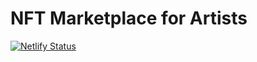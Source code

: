 # NFT Marketplace for Artists

[![Netlify Status](https://api.netlify.com/api/v1/badges/0bb74047-58c9-4725-b89c-022e2d7125af/deploy-status)](https://app.netlify.com/sites/condescending-bohr-1c93ec/deploys)